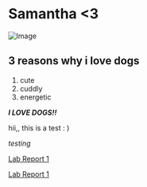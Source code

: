# Samantha <3

![Image](https://styles.redditmedia.com/t5_346cl/styles/communityIcon_09sormoxbtu31.png)

## 3 reasons why i love dogs
1. cute
2. cuddly
3. energetic

***I LOVE DOGS!!***

hii,, this is a test : )

*testing*

[Lab Report 1](lab-report-1-week-2.html)

[Lab Report 1](https://samlucio.github.io/cse15l-lab-reports/lab-report-1-week-2.html)